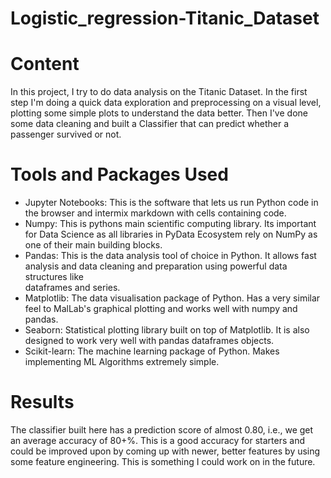 # Logistic_regression-Titanic_Dataset
# Content
In this project, I try to do data analysis on the Titanic Dataset. In the first step I'm doing a quick data exploration and preprocessing on a visual level, plotting some simple plots to understand the data better. Then I've done some data cleaning and built a Classifier that can predict whether a passenger survived or not.
# Tools and Packages Used
* Jupyter Notebooks: This is the software that lets us run Python code in the browser and intermix markdown with cells containing code.
* Numpy: This is pythons main scientific computing library. Its important for Data Science as all libraries in PyData Ecosystem rely on NumPy as one of their main 
  building blocks.
* Pandas: This is the data analysis tool of choice in Python. It allows fast analysis and data cleaning and preparation using powerful data structures like  
   dataframes and series.
* Matplotlib: The data visualisation package of Python. Has a very similar feel to MalLab's graphical plotting and works well with numpy and pandas.
* Seaborn: Statistical plotting library built on top of Matplotlib. It is also designed to work very well with pandas dataframes objects.
* Scikit-learn: The machine learning package of Python. Makes implementing ML Algorithms extremely simple.
# Results
The classifier built here has a prediction score of almost 0.80, i.e., we get an average accuracy of 80+%. This is a good accuracy for starters and could be improved upon by coming up with newer, better features by using some feature engineering. This is something I could work on in the future.
